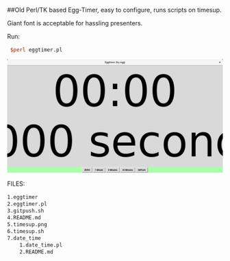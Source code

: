 ##Old Perl/TK based Egg-Timer, easy to configure, runs scripts on timesup.

Giant font is acceptable for hassling presenters.

Run:
```perl
 $perl eggtimer.pl
```
![imagine](img/img.jpg)

FILES:

    1.eggtimer
    2.eggtimer.pl
    3.gitpush.sh
    4.README.md
    5.timesup.png
    6.timesup.sh
    7.date_time
        1.date_time.pl
        2.README.md
